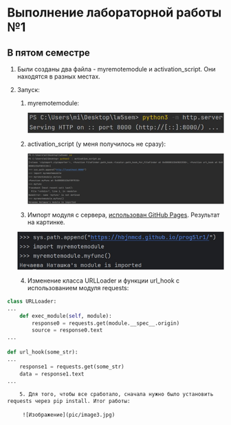 # Выполнение лабораторной работы №1
## В пятом семестре

1. Были созданы два файла - myremotemodule и activation_script. Они находятся в разных местах.
2. Запуск:
    1. myremotemodule:

        ![Изображение](pic/image0.JPG)
    2. activation_script (у меня получилось не сразу):
  
       ![Изображение](pic/image.png)
    3. Импорт модуля с сервера, [использован GitHub Pages](https://github.com/hbjnmcd/prog5lr1/tree/main). Результат на картинке.

      ![Изображение](pic/image2.jpg)
   
    4. Изменение класса URLLoader и функции url_hook с использованием модуля requests:
```python
class URLLoader:
...
    def exec_module(self, module):
        response0 = requests.get(module.__spec__.origin)
        source = response0.text
...

def url_hook(some_str):
...
    response1 = requests.get(some_str)
    data = response1.text
...
```

        5. Для того, чтобы все сработало, сначала нужно было установить requests через pip install. Итог работы:
    
         ![Изображение](pic/image3.jpg)
